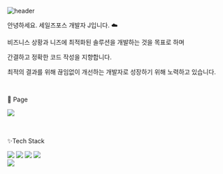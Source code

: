 ![header](https://capsule-render.vercel.app/api?type=waving&color=0:afdced,100:00A1E0&height=300&section=header&text=Welcome&fontSize=50&fontAlignY=35)


안녕하세요. 세일즈포스 개발자 J입니다. ☁️


비즈니스 상황과 니즈에 최적화된 솔루션을 개발하는 것을 목표로 하며

간결하고 정확한 코드 작성을 지향합니다.

최적의 결과를 위해 끊임없이 개선하는 개발자로 성장하기 위해 노력하고 있습니다.

<br/>

🔗 Page <br/>

<a href="https://dynamoj.tistory.com/">
    <img src="https://img.shields.io/badge/%EB%B8%94%EB%A1%9C%EA%B7%B8-white?style=social&logo=tistory&logoColor=ff5544"/>
</a>

<br/>

<br/>

<br/>

✨Tech Stack <br/>

<img src="https://img.shields.io/badge/Java-007699?style=for-the-badge" /> <img src="https://img.shields.io/badge/Apex-black?style=for-the-badge" /> <img src="https://img.shields.io/badge/JavaScript-F7DF1E.svg?style=for-the-badge&logo=javascript&&logoColor=ffffff" /> <img src="https://img.shields.io/badge/Oracle%20DB-F80000.svg?style=for-the-badge&logo=oracle&logoColor=ffffff" />
<br/>
<img src="https://img.shields.io/badge/salesforce-00A1E0.svg?style=for-the-badge&logo=salesforce&logoColor=ffffff" />




<!---
<img src="https://ziadoua.github.io/m3-Markdown-Badges/badges/Java/java3.svg"><img src="https://ziadoua.github.io/m3-Markdown-Badges/badges/Javascript/javascript3.svg"><img src="https://ziadoua.github.io/m3-Markdown-Badges/badges/Oracle/oracle1.svg">


<img src="https://ziadoua.github.io/m3-Markdown-Badges/badges/Notion/notion1.svg">

dy-jeong9/dy-jeong9 is a ✨ special ✨ repository because its `README.md` (this file) appears on your GitHub profile.
You can click the Preview link to take a look at your changes.
- 👋 Hi, I’m @dy-jeong9
- 👀 I’m interested in ...
- 🌱 I’m currently learning ...
- 💞️ I’m looking to collaborate on ...
- 📫 How to reach me ...
- 😄 Pronouns: ...
- ⚡ Fun fact: ...
--->
